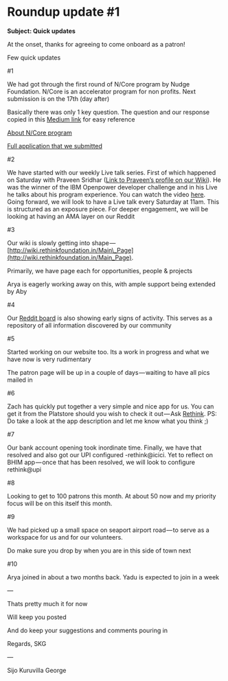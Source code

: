 # Roundup update \#1

**Subject: Quick updates**

At the onset, thanks for agreeing to come onboard as a patron!

Few quick updates

\#1

We had got through the first round of N/Core program by Nudge Foundation. N/Core is an accelerator program for non profits. Next submission is on the 17th \(day after\)

Basically there was only 1 key question. The question and our response copied in this [Medium link](https://medium.com/@sijokuruvilla/n-core-application-b3699f919c5c) for easy reference

[About N/Core program](http://ncore.thenudge.org/)

[Full application that we submitted](https://docs.google.com/document/d/1AHcPRFznCFxLt9DR8WD1LTDZqh298whmGLHFeY3rfWI/edit)

\#2

We have started with our weekly Live talk series. First of which happened on Saturday with Praveen Sridhar \([Link to Praveen’s profile on our Wiki](http://wiki.rethinkfoundation.in/Praveen_Sridhar)\). He was the winner of the IBM Openpower developer challenge and in his Live he talks about his program experience. You can watch the video [here](https://www.facebook.com/rethinkcollective/videos/vb.695796320574660/912701392217484/?type=2&theater&notif_t=like&notif_id=1502723224019061). Going forward, we will look to have a Live talk every Saturday at 11am. This is structured as an exposure piece. For deeper engagement, we will be looking at having an AMA layer on our Reddit

\#3

Our wiki is slowly getting into shape — [http://wiki.rethinkfoundation.in/Main\_Page](http://wiki.rethinkfoundation.in/Main_Page).

Primarily, we have page each for opportunities, people & projects

Arya is eagerly working away on this, with ample support being extended by Aby

\#4

Our [Reddit board](https://www.reddit.com/r/RethinkCommunity/) is also showing early signs of activity. This serves as a repository of all information discovered by our community

\#5

Started working on our website too. Its a work in progress and what we have now is very rudimentary

The patron page will be up in a couple of days — waiting to have all pics mailed in

\#6

Zach has quickly put together a very simple and nice app for us. You can get it from the Platstore should you wish to check it out — Ask [Rethink](https://play.google.com/store/apps/details?id=com.rethink.ama&hl=en). PS: Do take a look at the app description and let me know what you think ;\)

\#7

Our bank account opening took inordinate time. Finally, we have that resolved and also got our UPI configured -rethink@icici. Yet to reflect on BHIM app — once that has been resolved, we will look to configure rethink@upi

\#8

Looking to get to 100 patrons this month. At about 50 now and my priority focus will be on this itself this month.

\#9

We had picked up a small space on seaport airport road — to serve as a workspace for us and for our volunteers.

Do make sure you drop by when you are in this side of town next

\#10

Arya joined in about a two months back. Yadu is expected to join in a week

—

Thats pretty much it for now

Will keep you posted

And do keep your suggestions and comments pouring in

Regards, SKG

—

Sijo Kuruvilla George

